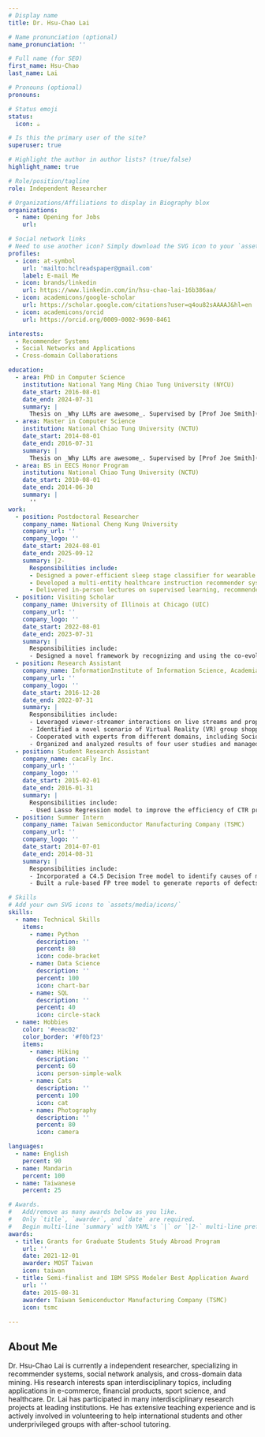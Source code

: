 ```yaml
---
# Display name
title: Dr. Hsu-Chao Lai

# Name pronunciation (optional)
name_pronunciation: ''

# Full name (for SEO)
first_name: Hsu-Chao
last_name: Lai

# Pronouns (optional)
pronouns: 

# Status emoji
status:
  icon: ☕️

# Is this the primary user of the site?
superuser: true

# Highlight the author in author lists? (true/false)
highlight_name: true

# Role/position/tagline
role: Independent Researcher

# Organizations/Affiliations to display in Biography blox
organizations:
  - name: Opening for Jobs
    url: 

# Social network links
# Need to use another icon? Simply download the SVG icon to your `assets/media/icons/` folder.
profiles:
  - icon: at-symbol
    url: 'mailto:hclreadspaper@gmail.com'
    label: E-mail Me
  - icon: brands/linkedin
    url: https://www.linkedin.com/in/hsu-chao-lai-16b386aa/
  - icon: academicons/google-scholar
    url: https://scholar.google.com/citations?user=q4ou82sAAAAJ&hl=en
  - icon: academicons/orcid
    url: https://orcid.org/0009-0002-9690-8461

interests:
  - Recommender Systems
  - Social Networks and Applications
  - Cross-domain Collaborations

education:
  - area: PhD in Computer Science
    institution: National Yang Ming Chiao Tung University (NYCU)
    date_start: 2016-08-01
    date_end: 2024-07-31
    summary: |
      Thesis on _Why LLMs are awesome_. Supervised by [Prof Joe Smith](https://example.com). Presented papers at 5 IEEE conferences with the contributions being published in 2 Springer journals.
  - area: Master in Computer Science
    institution: National Chiao Tung University (NCTU)
    date_start: 2014-08-01
    date_end: 2016-07-31
    summary: |
      Thesis on _Why LLMs are awesome_. Supervised by [Prof Joe Smith](https://example.com). Presented papers at 5 IEEE conferences with the contributions being published in 2 Springer journals.
  - area: BS in EECS Honor Program
    institution: National Chiao Tung University (NCTU)
    date_start: 2010-08-01
    date_end: 2014-06-30
    summary: |
      ''
work:
  - position: Postdoctoral Researcher
    company_name: National Cheng Kung University
    company_url: ''
    company_logo: ''
    date_start: 2024-08-01
    date_end: 2025-09-12
    summary: |2-
      Responsibilities include:
      - Designed a power-efficient sleep stage classifier for wearable devices by bypassing 54.5\% EEG signals to low-powered classifiers with a novel confidence-based switch, which reduces 32.7\%-77.8\% FLOPS with insignificant 1.9\% accuracy drops (IEEE BigData 2024)
      - Developed a multi-entity healthcare instruction recommender system for elders, incorporating unique demands of elders, diversities of individual multidisciplinary doctors, and their consensus-building process, resulting in 5-10\% improvement in NDCG on synthetic data generated by domain experts (UHIMA\&TLCMA 2025)
      - Delivered in-person lectures on supervised learning, recommender systems, and real-time bidding as part of the Data Mining course (2025 Spring), totaling 9 hours
  - position: Visiting Scholar
    company_name: University of Illinois at Chicago (UIC)
    company_url: ''
    company_logo: ''
    date_start: 2022-08-01
    date_end: 2023-07-31
    summary: |
      Responsibilities include:
      - Designed a novel framework by recognizing and using the co-evolution on live stream platforms to recommend next-topics for live streamers, which outperforms conventional video recommenders by 27.1\% in terms of precision and recall (CIKM 2023)
  - position: Research Assistant
    company_name: InformationInstitute of Information Science, Academia Sinica
    company_url: ''
    company_logo: ''
    date_start: 2016-12-28
    date_end: 2022-07-31
    summary: |
      Responsibilities include:
      - Leveraged viewer-streamer interactions on live streams and proposed a tensor co-factorization recommendation system, which reduces nearly 50\% model parameters compared to SOTA methods (CIKM 2020)
      - Identified a novel scenario of Virtual Reality (VR) group shopping and designed an effective recommender system and a query system, respectively (CIKM 2019 and VLDB 2020)
      - Cooperated with experts from different domains, including Sociology (6 teams), Physics and Biology (15 teams from 4 research institutes), and developed machine learning models for social sentiment analysis and drosophila neuron identifications (Physics Reports 2023)
      - Organized and analyzed results of four user studies and managed large-scale crowd-sourcing data annotations in four papers (one published in AAAI 2018, two in CIKM 2019, and one in VLDB 2020)
  - position: Student Research Assistant
    company_name: cacaFly Inc.
    company_url: ''
    company_logo: ''
    date_start: 2015-02-01
    date_end: 2016-01-31
    summary: |
      Responsibilities include:
      - Used Lasso Regression model to improve the efficiency of CTR prediction by 61\% without loss of precision
  - position: Summer Intern
    company_name: Taiwan Semiconductor Manufacturing Company (TSMC)
    company_url: ''
    company_logo: ''
    date_start: 2014-07-01
    date_end: 2014-08-31
    summary: |
      Responsibilities include:
      - Incorporated a C4.5 Decision Tree model to identify causes of memory failure from sensor data with at least 98\% accuracy and 40x speedup
      - Built a rule-based FP tree model to generate reports of defects on wafers from manufacture data without human involving

# Skills
# Add your own SVG icons to `assets/media/icons/`
skills:
  - name: Technical Skills
    items:
      - name: Python
        description: ''
        percent: 80
        icon: code-bracket
      - name: Data Science
        description: ''
        percent: 100
        icon: chart-bar
      - name: SQL
        description: ''
        percent: 40
        icon: circle-stack
  - name: Hobbies
    color: '#eeac02'
    color_border: '#f0bf23'
    items:
      - name: Hiking
        description: ''
        percent: 60
        icon: person-simple-walk
      - name: Cats
        description: ''
        percent: 100
        icon: cat
      - name: Photography
        description: ''
        percent: 80
        icon: camera

languages:
  - name: English
    percent: 90
  - name: Mandarin
    percent: 100
  - name: Taiwanese
    percent: 25

# Awards.
#   Add/remove as many awards below as you like.
#   Only `title`, `awarder`, and `date` are required.
#   Begin multi-line `summary` with YAML's `|` or `|2-` multi-line prefix and indent 2 spaces below.
awards:
  - title: Grants for Graduate Students Study Abroad Program
    url: ''
    date: 2021-12-01
    awarder: MOST Taiwan
    icon: taiwan
  - title: Semi-finalist and IBM SPSS Modeler Best Application Award
    url: ''
    date: 2015-08-31
    awarder: Taiwan Semiconductor Manufacturing Company (TSMC) 
    icon: tsmc
  
---
```


## About Me

Dr. Hsu-Chao Lai is currently a independent researcher, specializing in recommender systems, social network analysis, and cross-domain data mining. His research interests span interdisciplinary topics, including applications in e-commerce, financial products, sport science, and healthcare. Dr. Lai has participated in many interdisciplinary research projects at leading institutions. He has extensive teaching experience and is actively involved in volunteering to help international students and other underprivileged groups with after-school tutoring. 
